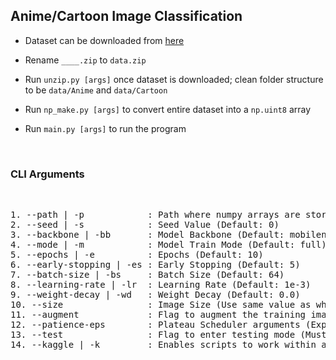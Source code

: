 ## Anime/Cartoon Image Classification

- Dataset can be downloaded from [here](https://www.kaggle.com/jehanbhathena/weather-dataset)

- Rename `____.zip` to `data.zip`

- Run `unzip.py [args]` once dataset is downloaded; clean folder structure to be `data/Anime` and `data/Cartoon`

- Run `np_make.py [args]` to convert entire dataset into a `np.uint8` array

- Run `main.py [args]` to run the program

<br>

### **CLI Arguments**

<br>

<pre>
1. --path | -p            : Path where numpy arrays are stored after running np_make (Default: data)
2. --seed | -s            : Seed Value (Default: 0)
3. --backbone | -bb       : Model Backbone (Default: mobilenet) (Available: vgg, resnet, densenet, mobilenet)
4. --mode | -m            : Model Train Mode (Default: full) (Available: full, semi, final)
5. --epochs | -e          : Epochs (Default: 10)
6. --early-stopping | -es : Early Stopping (Default: 5)
7. --batch-size | -bs     : Batch Size (Default: 64)
8. --learning-rate | -lr  : Learning Rate (Default: 1e-3)
9. --weight-decay | -wd   : Weight Decay (Default: 0.0)
10. --size                : Image Size (Use same value as when running np_make.py)
11. --augment             : Flag to augment the training images
12. --patience-eps        : Plateau Scheduler arguments (Expects as 'patience' 'eps')
13. --test                : Flag to enter testing mode (Must be followed up by an image name as 'image_name.ext')
14. --kaggle | -k         : Enables scripts to work within a kaggle notebook
</pre>